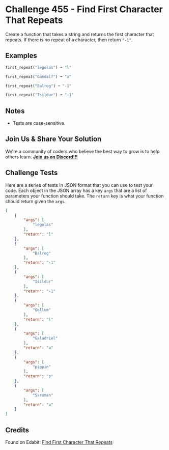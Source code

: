 # Challenge 455 - Find First Character That Repeats

Create a function that takes a string and returns the first character that repeats. If there is no repeat of a character, then return `"-1"`.

## Examples
```python
first_repeat("legolas") ➞ "l"

first_repeat("Gandalf") ➞ "a"

first_repeat("Balrog") ➞ "-1"

first_repeat("Isildur") ➞ "-1"
```
## Notes

- Tests are case-sensitive.

## Join Us & Share Your Solution

We're a community of coders who believe the best way to grow is to help others learn. **[Join us on Discord!!!](https://discord.gg/sfHykntuGy)**

## Challenge Tests

Here are a series of tests in JSON format that you can use to test your code. Each object in the JSON array has a key `args` that are a list of parameters your function should take. The `return` key is what your function should return given the `args`. 
```json
[
    {
        "args": [
            "legolas"
        ],
        "return": "l"
    },
    {
        "args": [
            "Balrog"
        ],
        "return": "-1"
    },
    {
        "args": [
            "Isildur"
        ],
        "return": "-1"
    },
    {
        "args": [
            "Gollum"
        ],
        "return": "l"
    },
    {
        "args": [
            "Galadriel"
        ],
        "return": "a"
    },
    {
        "args": [
            "pippin"
        ],
        "return": "p"
    },
    {
        "args": [
            "Saruman"
        ],
        "return": "a"
    }
]
```
## Credits

Found on Edabit: [Find First Character That Repeats](https://edabit.com/challenge/SdGE4ZBtuMKyxDqQ6)
